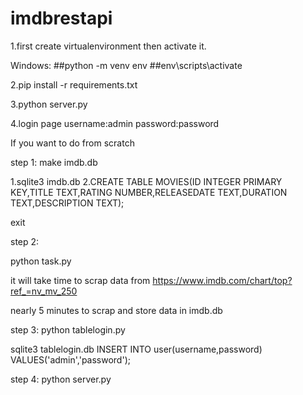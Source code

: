 # imdbrestapi


1.first create virtualenvironment then activate it.

Windows:
##python -m venv env
##env\scripts\activate


2.pip install -r requirements.txt

3.python server.py

4.login page username:admin password:password


If you want to do from scratch

step 1:
make imdb.db

1.sqlite3 imdb.db
2.CREATE TABLE MOVIES(ID INTEGER PRIMARY KEY,TITLE TEXT,RATING NUMBER,RELEASEDATE TEXT,DURATION TEXT,DESCRIPTION TEXT);

exit

step 2:

python task.py

it will take time to scrap data from https://www.imdb.com/chart/top?ref_=nv_mv_250

nearly 5 minutes to scrap and store data in imdb.db

step 3:
python tablelogin.py

sqlite3 tablelogin.db
INSERT INTO user(username,password) VALUES('admin','password');

step 4:
python server.py

